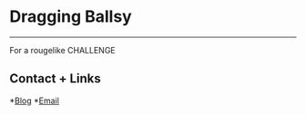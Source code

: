 Dragging Ballsy
====================
-----------------

For a rougelike CHALLENGE 


Contact + Links
-----------------

*[Blog](http://www.simiansblog.com)
*[Email](mailto:harlinjesse@gmail.com)
